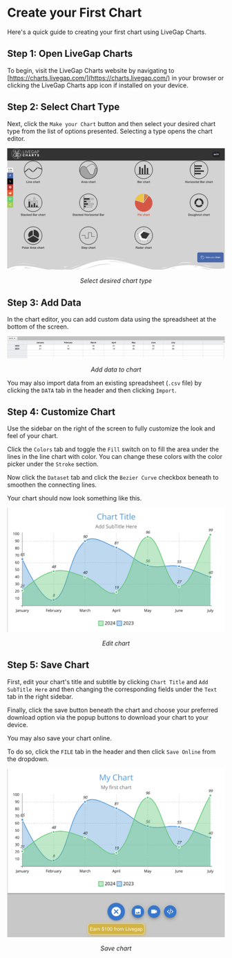 # Create your First Chart

Here's a quick guide to creating your first chart using LiveGap Charts.

## Step 1: Open LiveGap Charts

To begin, visit the LiveGap Charts website by navigating to [https://charts.livegap.com/](https://charts.livegap.com/) in your browser or clicking the LiveGap Charts app icon if installed on your device.

## Step 2: Select Chart Type

Next, click the `Make your Chart` button and then select your desired chart type from the list of options presented. Selecting a type opens the chart editor.

![Select Chart](../assets/images/select-chart.png)

<p align="center"><em>Select desired chart type</em></p>

## Step 3: Add Data

In the chart editor, you can add custom data using the spreadsheet at the bottom of the screen.

![Customize Chart](../assets/images/add-data.png)

<p align="center"><em>Add data to chart</em></p>

You may also import data from an existing spreadsheet (`.csv` file) by clicking the `DATA` tab in the header and then clicking `Import`.

<!-- !!! tip
    Swipe left on a mobile device to open the right sidebar. -->

## Step 4: Customize Chart

Use the sidebar on the right of the screen to fully customize the look and feel of your chart.

Click the `Colors` tab and toggle the `Fill` switch on to fill the area under the lines in the line chart with color. You can change these colors with the color picker under the `Stroke` section.

Now click the `Dataset` tab and click the `Bezier Curve` checkbox beneath to smoothen the connecting lines.

Your chart should now look something like this.

![Edit Chart](../assets/images/chart-edited.png)

<p align="center"><em>Edit chart</em></p>

## Step 5: Save Chart

First, edit your chart's title and subtitle by clicking `Chart Title` and `Add SubTitle Here` and then changing the corresponding fields under the `Text` tab in the right sidebar.

Finally, click the save button beneath the chart and choose your preferred download option via the popup buttons to download your chart to your device.

You may also save your chart online.

To do so, click the `FILE` tab in the header and then click `Save Online` from the dropdown.

![Save Chart](../assets/images/save-chart.png)

<p align="center"><em>Save chart</em></p>


